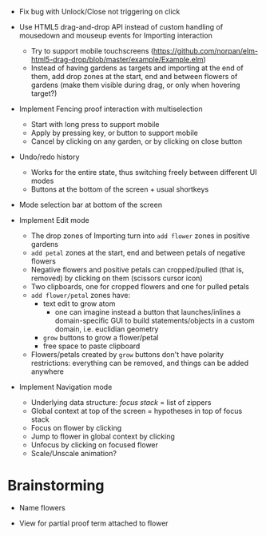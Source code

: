 - Fix bug with Unlock/Close not triggering on click

- Use HTML5 drag-and-drop API instead of custom handling of mousedown and
  mouseup events for Importing interaction
  - Try to support mobile touchscreens
    (https://github.com/norpan/elm-html5-drag-drop/blob/master/example/Example.elm)
  - Instead of having gardens as targets and importing at the end of them,
    add drop zones at the start, end and between flowers of gardens (make them
    visible during drag, or only when hovering target?)

- Implement Fencing proof interaction with multiselection
  - Start with long press to support mobile
  - Apply by pressing key, or button to support mobile
  - Cancel by clicking on any garden, or by clicking on close button

- Undo/redo history
  - Works for the entire state, thus switching freely between different UI modes
  - Buttons at the bottom of the screen + usual shortkeys

- Mode selection bar at bottom of the screen

- Implement Edit mode
  - The drop zones of Importing turn into `add flower` zones in positive gardens
  - `add petal` zones at the start, end and between petals of negative flowers
  - Negative flowers and positive petals can cropped/pulled (that is, removed)
    by clicking on them (scissors cursor icon)
  - Two clipboards, one for cropped flowers and one for pulled petals
  - `add flower/petal` zones have:
    - text edit to grow atom
      - one can imagine instead a button that launches/inlines a domain-specific
        GUI to build statements/objects in a custom domain, i.e. euclidian
        geometry
    - `grow` buttons to grow a flower/petal
    - free space to paste clipboard
  - Flowers/petals created by `grow` buttons don't have polarity restrictions:
    everything can be removed, and things can be added anywhere

- Implement Navigation mode
  - Underlying data structure: *focus stack* = list of zippers
  - Global context at top of the screen = hypotheses in top of focus stack
  - Focus on flower by clicking
  - Jump to flower in global context by clicking
  - Unfocus by clicking on focused flower
  - Scale/Unscale animation?

# Brainstorming

- Name flowers

- View for partial proof term attached to flower